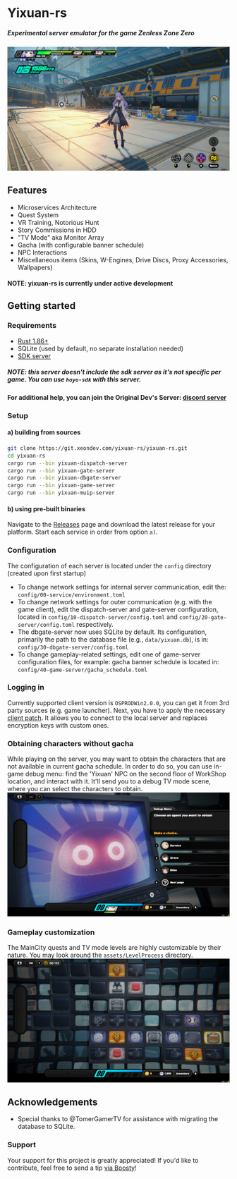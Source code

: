 # Yixuan-rs
##### Experimental server emulator for the game Zenless Zone Zero
![title](assets/img/title.png)

## Features
- Microservices Architecture
- Quest System
- VR Training, Notorious Hunt
- Story Commissions in HDD
- "TV Mode" aka Monitor Array
- Gacha (with configurable banner schedule)
- NPC Interactions
- Miscellaneous items (Skins, W-Engines, Drive Discs, Proxy Accessories, Wallpapers)
#### NOTE: yixuan-rs is currently under active development

## Getting started
### Requirements
- [Rust 1.86+](https://www.rust-lang.org/tools/install)
- SQLite (used by default, no separate installation needed)
- [SDK server](https://git.xeondev.com/reversedrooms/hoyo-sdk)
##### NOTE: this server doesn't include the sdk server as it's not specific per game. You can use `hoyo-sdk` with this server.

#### For additional help, you can join the Original Dev's Server: [discord server](https://discord.xeondev.com)

### Setup
#### a) building from sources
```sh
git clone https://git.xeondev.com/yixuan-rs/yixuan-rs.git
cd yixuan-rs
cargo run --bin yixuan-dispatch-server
cargo run --bin yixuan-gate-server
cargo run --bin yixuan-dbgate-server
cargo run --bin yixuan-game-server
cargo run --bin yixuan-muip-server
```
#### b) using pre-built binaries
Navigate to the [Releases](https://git.xeondev.com/yixuan-rs/yixuan-rs/releases) page and download the latest release for your platform.
Start each service in order from option `a)`.

### Configuration
The configuration of each server is located under the `config` directory (created upon first startup)
- To change network settings for internal server communication, edit the: `config/00-service/environment.toml`
- To change network settings for outer communication (e.g. with the game client), edit the dispatch-server and gate-server configuration, located in `config/10-dispatch-server/config.toml` and `config/20-gate-server/config.toml` respectively.
- The dbgate-server now uses SQLite by default. Its configuration, primarily the path to the database file (e.g., `data/yixuan.db`), is in: `config/30-dbgate-server/config.toml`
- To change gameplay-related settings, edit one of game-server configuration files, for example: gacha banner schedule is located in: `config/40-game-server/gacha_schedule.toml`

### Logging in
Currently supported client version is `OSPRODWin2.0.0`, you can get it from 3rd party sources (e.g. game launcher). Next, you have to apply the necessary [client patch](https://git.xeondev.com/yixuan-rs/yixuan-patch). It allows you to connect to the local server and replaces encryption keys with custom ones.

### Obtaining characters without gacha
While playing on the server, you may want to obtain the characters that are not available in current gacha schedule. In order to do so, you can use in-game debug menu: find the 'Yixuan' NPC on the second floor of WorkShop location, and interact with it. It'll send you to a debug TV mode scene, where you can select the characters to obtain.
![debug_menu](assets/img/debug_menu.png)

### Gameplay customization
The MainCity quests and TV mode levels are highly customizable by their nature. You may look around the `assets/LevelProcess` directory.
![tv_mode](assets/img/tv_mode.png)

## Acknowledgements
- Special thanks to @TomerGamerTV for assistance with migrating the database to SQLite.

### Support
Your support for this project is greatly appreciated! If you'd like to contribute, feel free to send a tip [via Boosty](https://boosty.to/xeondev/donate)!
